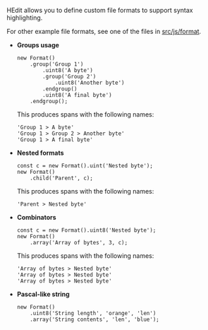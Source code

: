 HEdit allows you to define custom file formats to support syntax highlighting.

For other example file formats, see one of the files in
[src/js/format](https://github.com/95ulisse/hedit/tree/master/src/js/format).

* **Groups usage**
  ```
  new Format()
      .group('Group 1')
          .uint8('A byte')
          .group('Group 2')
              .uint8('Another byte')
          .endgroup()
          .uint8('A final byte')
      .endgroup();
  ```

  This produces spans with the following names:
  ```
  'Group 1 > A byte'
  'Group 1 > Group 2 > Another byte'
  'Group 1 > A final byte'
  ```

* **Nested formats**
  ```
  const c = new Format().uint('Nested byte');
  new Format()
      .child('Parent', c);
  ```

  This produces spans with the following names:
  ```
  'Parent > Nested byte'
  ```

* **Combinators**
  ```
  const c = new Format().uint8('Nested byte');
  new Format()
      .array('Array of bytes', 3, c);
  ```

  This produces spans with the following names:
  ```
  'Array of bytes > Nested byte'
  'Array of bytes > Nested byte'
  'Array of bytes > Nested byte'
  ```

* **Pascal-like string**
  ```
  new Format()
      .uint8('String length', 'orange', 'len')
      .array('String contents', 'len', 'blue');
  ```
